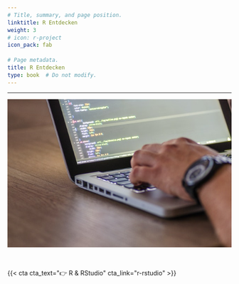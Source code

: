 ```yaml
---
# Title, summary, and page position.
linktitle: R Entdecken
weight: 3
# icon: r-project
icon_pack: fab

# Page metadata.
title: R Entdecken
type: book  # Do not modify.
---
```


<style>
code{
  color: #2a7792;
}
.hljs{
  font-size: 16px}

h1 {color: #2a7792;}

</style>

---


![](bg.jpg)

<br>

{{< cta cta_text="👉 R & RStudio" cta_link="r-rstudio" >}}
